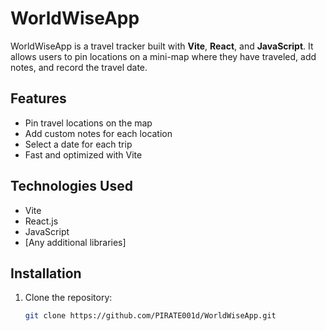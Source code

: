 # WorldWiseApp

WorldWiseApp is a travel tracker built with **Vite**, **React**, and **JavaScript**. It allows users to pin locations on a mini-map where they have traveled, add notes, and record the travel date.

## Features

- Pin travel locations on the map
- Add custom notes for each location
- Select a date for each trip
- Fast and optimized with Vite

## Technologies Used

- Vite
- React.js
- JavaScript
- [Any additional libraries]

## Installation

1. Clone the repository:
   ```bash
   git clone https://github.com/PIRATE001d/WorldWiseApp.git
